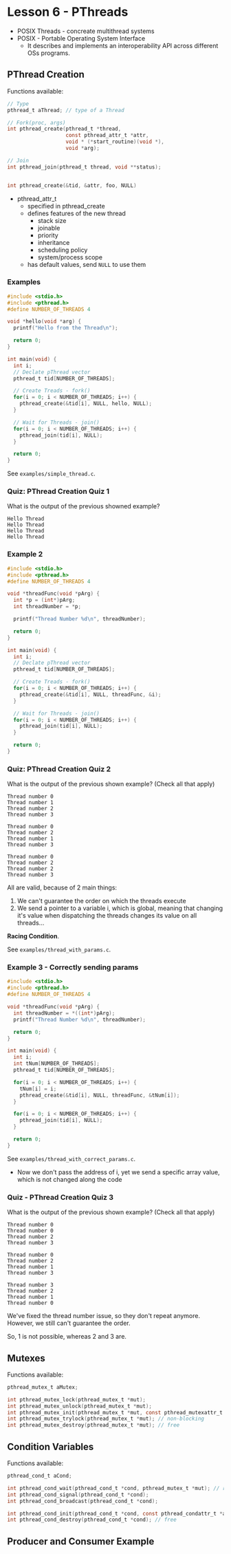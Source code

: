 # Lesson 6 - PThreads

* POSIX Threads - concreate multithread systems
* POSIX - Portable Operating System Interface
  * It describes and implements an interoperability API across different OSs programs.

## PThread Creation

Functions available:
```c
// Type
pthread_t aThread; // type of a Thread

// Fork(proc, args)
int pthread_create(pthread_t *thread,
                   const pthread_attr_t *attr,
                   void * (*start_routine)(void *),
                   void *arg);

// Join
int pthread_join(pthread_t thread, void **status);


int pthread_create(&tid, &attr, foo, NULL)

```

* pthread_attr_t
  * specified in pthread_create
  * defines features of the new thread
    * stack size
    * joinable
    * priority
    * inheritance
    * scheduling policy
    * system/process scope
  * has default values, send `NULL` to use them

### Examples

```c
#include <stdio.h>
#include <pthread.h>
#define NUMBER_OF_THREADS 4

void *hello(void *arg) {
  printf("Hello from the Thread\n");

  return 0;
}

int main(void) {
  int i;
  // Declate pThread vector
  pthread_t tid[NUMBER_OF_THREADS];

  // Create Treads - fork()
  for(i = 0; i < NUMBER_OF_THREADS; i++) {
    pthread_create(&tid[i], NULL, hello, NULL);
  }

  // Wait for Threads - join()
  for(i = 0; i < NUMBER_OF_THREADS; i++) {
    pthread_join(tid[i], NULL);
  }

  return 0;
}
```

See `examples/simple_thread.c`.

### Quiz: PThread Creation Quiz 1

What is the output of the previous showned example?

```
Hello Thread
Hello Thread
Hello Thread
Hello Thread
```

### Example 2

```c
#include <stdio.h>
#include <pthread.h>
#define NUMBER_OF_THREADS 4

void *threadFunc(void *pArg) {
  int *p = (int*)pArg;
  int threadNumber = *p;

  printf("Thread Number %d\n", threadNumber);

  return 0;
}

int main(void) {
  int i;
  // Declate pThread vector
  pthread_t tid[NUMBER_OF_THREADS];

  // Create Treads - fork()
  for(i = 0; i < NUMBER_OF_THREADS; i++) {
    pthread_create(&tid[i], NULL, threadFunc, &i);
  }

  // Wait for Threads - join()
  for(i = 0; i < NUMBER_OF_THREADS; i++) {
    pthread_join(tid[i], NULL);
  }

  return 0;
}
```

### Quiz: PThread Creation Quiz 2

What is the output of the previous shown example? (Check all that apply)

```
Thread number 0
Thread number 1
Thread number 2
Thread number 3
```

```
Thread number 0
Thread number 2
Thread number 1
Thread number 3
```

```
Thread number 0
Thread number 2
Thread number 2
Thread number 3
```

All are valid, because of 2 main things:

1. We can't guarantee the order on which the threads execute
2. We send a pointer to a variable i, which is global, meaning that changing it's value when dispatching the threads changes its value on all threads...

**Racing Condition**.

See `examples/thread_with_params.c`.


### Example 3 - Correctly sending params

```c
#include <stdio.h>
#include <pthread.h>
#define NUMBER_OF_THREADS 4

void *threadFunc(void *pArg) {
  int threadNumber = *((int*)pArg);
  printf("Thread Number %d\n", threadNumber);

  return 0;
}

int main(void) {
  int i;
  int tNum[NUMBER_OF_THREADS];
  pthread_t tid[NUMBER_OF_THREADS];

  for(i = 0; i < NUMBER_OF_THREADS; i++) {
    tNum[i] = i;
    pthread_create(&tid[i], NULL, threadFunc, &tNum[i]);
  }

  for(i = 0; i < NUMBER_OF_THREADS; i++) {
    pthread_join(tid[i], NULL);
  }

  return 0;
}
```

See `examples/thread_with_correct_params.c`.

* Now we don't pass the address of i, yet we send a specific array value, which is not changed along the code

### Quiz - PThread Creation Quiz 3

What is the output of the previous shown example? (Check all that apply)

```
Thread number 0
Thread number 0
Thread number 2
Thread number 3
```

```
Thread number 0
Thread number 2
Thread number 1
Thread number 3
```

```
Thread number 3
Thread number 2
Thread number 1
Thread number 0
```

We've fixed the thread number issue, so they don't repeat anymore. However, we still can't guarantee the order.

So, 1 is not possible, whereas 2 and 3 are.

## Mutexes

Functions available:
```c
pthread_mutex_t aMutex;

int pthread_mutex_lock(pthread_mutex_t *mut);
int pthread_mutex_unlock(pthread_mutex_t *mut);
int pthread_mutex_init(pthread_mutex_t *mut, const pthread_mutexattr_t *attr); // we must use this to allocate the mutex
int pthread_mutex_trylock(pthread_mutex_t *mut); // non-blocking
int pthread_mutex_destroy(pthread_mutex_t *mut); // free
```

## Condition Variables

Functions available:
```c
pthread_cond_t aCond;

int pthread_cond_wait(pthread_cond_t *cond, pthread_mutex_t *mut); // release the lock if not cond, goes idle until condition matches
int pthread_cond_signal(pthread_cond_t *cond);
int pthread_cond_broadcast(pthread_cond_t *cond);

int pthread_cond_init(pthread_cond_t *cond, const pthread_condattr_t *attr);
int pthread_cond_destroy(pthread_cond_t *cond); // free
```

## Producer and Consumer Example


